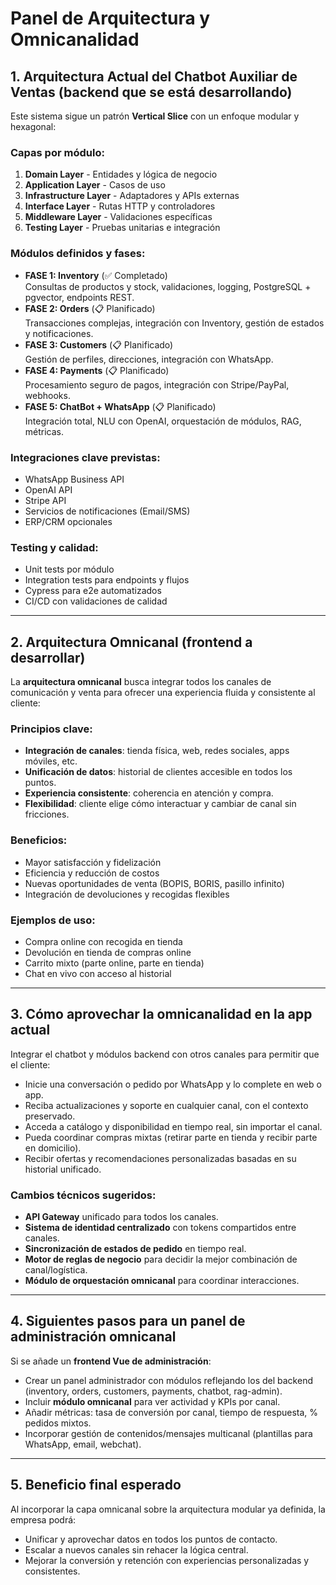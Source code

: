# Panel de Arquitectura y Omnicanalidad

## 1. Arquitectura Actual del Chatbot Auxiliar de Ventas (backend que se está desarrollando)

Este sistema sigue un patrón **Vertical Slice** con un enfoque modular y hexagonal:

### Capas por módulo:
1. **Domain Layer** - Entidades y lógica de negocio
2. **Application Layer** - Casos de uso
3. **Infrastructure Layer** - Adaptadores y APIs externas
4. **Interface Layer** - Rutas HTTP y controladores
5. **Middleware Layer** - Validaciones específicas
6. **Testing Layer** - Pruebas unitarias e integración

### Módulos definidos y fases:
- **FASE 1: Inventory** (✅ Completado)  
  Consultas de productos y stock, validaciones, logging, PostgreSQL + pgvector, endpoints REST.
- **FASE 2: Orders** (📋 Planificado)  
  Transacciones complejas, integración con Inventory, gestión de estados y notificaciones.
- **FASE 3: Customers** (📋 Planificado)  
  Gestión de perfiles, direcciones, integración con WhatsApp.
- **FASE 4: Payments** (📋 Planificado)  
  Procesamiento seguro de pagos, integración con Stripe/PayPal, webhooks.
- **FASE 5: ChatBot + WhatsApp** (📋 Planificado)  
  Integración total, NLU con OpenAI, orquestación de módulos, RAG, métricas.

### Integraciones clave previstas:
- WhatsApp Business API
- OpenAI API
- Stripe API
- Servicios de notificaciones (Email/SMS)
- ERP/CRM opcionales

### Testing y calidad:
- Unit tests por módulo
- Integration tests para endpoints y flujos
- Cypress para e2e automatizados
- CI/CD con validaciones de calidad

---

## 2. Arquitectura Omnicanal (frontend a desarrollar)

La **arquitectura omnicanal** busca integrar todos los canales de comunicación y venta para ofrecer una experiencia fluida y consistente al cliente:

### Principios clave:
- **Integración de canales**: tienda física, web, redes sociales, apps móviles, etc.
- **Unificación de datos**: historial de clientes accesible en todos los puntos.
- **Experiencia consistente**: coherencia en atención y compra.
- **Flexibilidad**: cliente elige cómo interactuar y cambiar de canal sin fricciones.

### Beneficios:
- Mayor satisfacción y fidelización
- Eficiencia y reducción de costos
- Nuevas oportunidades de venta (BOPIS, BORIS, pasillo infinito)
- Integración de devoluciones y recogidas flexibles

### Ejemplos de uso:
- Compra online con recogida en tienda
- Devolución en tienda de compras online
- Carrito mixto (parte online, parte en tienda)
- Chat en vivo con acceso al historial

---

## 3. Cómo aprovechar la omnicanalidad en la app actual

Integrar el chatbot y módulos backend con otros canales para permitir que el cliente:
- Inicie una conversación o pedido por WhatsApp y lo complete en web o app.
- Reciba actualizaciones y soporte en cualquier canal, con el contexto preservado.
- Acceda a catálogo y disponibilidad en tiempo real, sin importar el canal.
- Pueda coordinar compras mixtas (retirar parte en tienda y recibir parte en domicilio).
- Recibir ofertas y recomendaciones personalizadas basadas en su historial unificado.

### Cambios técnicos sugeridos:
- **API Gateway** unificado para todos los canales.
- **Sistema de identidad centralizado** con tokens compartidos entre canales.
- **Sincronización de estados de pedido** en tiempo real.
- **Motor de reglas de negocio** para decidir la mejor combinación de canal/logística.
- **Módulo de orquestación omnicanal** para coordinar interacciones.

---

## 4. Siguientes pasos para un panel de administración omnicanal

Si se añade un **frontend Vue de administración**:
- Crear un panel administrador con módulos reflejando los del backend (inventory, orders, customers, payments, chatbot, rag-admin).
- Incluir **módulo omnicanal** para ver actividad y KPIs por canal.
- Añadir métricas: tasa de conversión por canal, tiempo de respuesta, % pedidos mixtos.
- Incorporar gestión de contenidos/mensajes multicanal (plantillas para WhatsApp, email, webchat).

---

## 5. Beneficio final esperado

Al incorporar la capa omnicanal sobre la arquitectura modular ya definida, la empresa podrá:
- Unificar y aprovechar datos en todos los puntos de contacto.
- Escalar a nuevos canales sin rehacer la lógica central.
- Mejorar la conversión y retención con experiencias personalizadas y consistentes.
